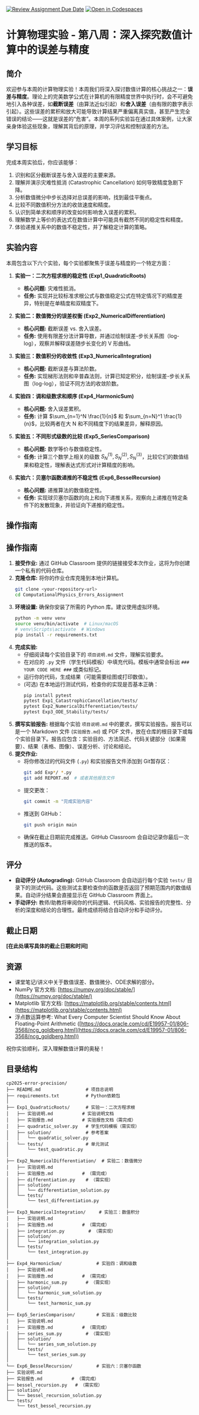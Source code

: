 [![Review Assignment Due Date](https://classroom.github.com/assets/deadline-readme-button-22041afd0340ce965d47ae6ef1cefeee28c7c493a6346c4f15d667ab976d596c.svg)](https://classroom.github.com/a/OsGSQ94T)
[![Open in Codespaces](https://classroom.github.com/assets/launch-codespace-2972f46106e565e64193e422d61a12cf1da4916b45550586e14ef0a7c637dd04.svg)](https://classroom.github.com/open-in-codespaces?assignment_repo_id=19196280)
# 计算物理实验 - 第八周：深入探究数值计算中的误差与精度

## 简介

欢迎参与本周的计算物理实验！本周我们将深入探讨数值计算的核心挑战之一：**误差与精度**。理论上的完美数学公式在计算机的有限精度世界中执行时，会不可避免地引入各种误差，如**截断误差**（由算法近似引起）和**舍入误差**（由有限的数字表示引起）。这些误差的累积和放大可能导致计算结果严重偏离真实值，甚至产生完全错误的结论——这就是误差的“危害”。本周的系列实验旨在通过具体案例，让大家亲身体验这些现象，理解其背后的原理，并学习评估和控制误差的方法。

## 学习目标

完成本周实验后，你应该能够：

1.  识别和区分截断误差与舍入误差的主要来源。
2.  理解并演示灾难性抵消 (Catastrophic Cancellation) 如何导致精度急剧下降。
3.  分析数值微分中步长选择对总误差的影响，找到最佳平衡点。
4.  比较不同数值积分方法的收敛速度和精度。
5.  认识到简单求和顺序的改变如何影响舍入误差的累积。
6.  理解数学上等价的表达式在数值计算中可能具有截然不同的稳定性和精度。
7.  体验递推关系中的数值不稳定性，并了解稳定计算的策略。

## 实验内容

本周包含以下六个实验，每个实验都聚焦于误差与精度的一个特定方面：

1.  **实验一：二次方程求根的稳定性 (Exp1_QuadraticRoots)**
    *   **核心问题:** 灾难性抵消。
    *   **任务:** 实现并比较标准求根公式与数值稳定公式在特定情况下的精度差异，特别是在单精度和双精度下。

2.  **实验二：数值微分的误差权衡 (Exp2_NumericalDifferentiation)**
    *   **核心问题:** 截断误差 vs. 舍入误差。
    *   **任务:** 使用有限差分法计算导数，并通过绘制误差-步长关系图（log-log），观察并解释误差随步长变化的 V 形曲线。

3.  **实验三：数值积分的收敛性 (Exp3_NumericalIntegration)**
    *   **核心问题:** 截断误差与算法阶数。
    *   **任务:** 实现梯形法则和辛普森法则，计算已知定积分，绘制误差-步长关系图（log-log），验证不同方法的收敛阶数。

4.  **实验四：调和级数求和顺序 (Exp4_HarmonicSum)**
    *   **核心问题:** 舍入误差累积。
    *   **任务:** 计算 $\sum_{n=1}^N \frac{1}{n}$ 和 $\sum_{n=N}^1 \frac{1}{n}$，比较两者在大 N 和不同精度下的结果差异，解释原因。

5.  **实验五：不同形式级数的比较 (Exp5_SeriesComparison)**
    *   **核心问题:** 数学等价与数值稳定性。
    *   **任务:** 计算三个数学上相关的级数 $S_N^{(1)}, S_N^{(2)}, S_N^{(3)}$，比较它们的数值结果和稳定性，理解表达式形式对计算精度的影响。

6.  **实验六：贝塞尔函数递推的不稳定性 (Exp6_BesselRecursion)**
    *   **核心问题:** 递推算法的数值稳定性。
    *   **任务:** 实现球贝塞尔函数的向上和向下递推关系，观察向上递推在特定条件下的发散现象，并验证向下递推的稳定性。

## 操作指南

## 操作指南

1.  **接受作业:** 通过 GitHub Classroom 提供的链接接受本次作业，这将为你创建一个私有的代码仓库。
2.  **克隆仓库:** 将你的作业仓库克隆到本地计算机。
    ```bash
    git clone <your-repository-url>
    cd ComputationalPhysics_Errors_Assignment
    ```
3.  **环境设置:** 确保你安装了所需的 Python 库。建议使用虚拟环境。
    ```bash
    python -m venv venv
    source venv/bin/activate  # Linux/macOS
    # venv\Scripts\activate  # Windows
    pip install -r requirements.txt
    ```
4.  **完成实验:**
    *   仔细阅读每个实验目录下的 `项目说明.md` 文件，理解实验要求。
    *   在对应的 `.py` 文件（学生代码模板）中填充代码。模板中通常会标出 `### YOUR CODE HERE ###` 或类似标记。
    *   运行你的代码，生成结果（可能需要绘图或打印数值）。
    *   (可选) 在本地运行测试代码，检查你的实现是否基本正确：
        ```bash
        pip install pytest
        pytest Exp1_CatastrophicCancellation/tests/
        pytest Exp2_NumericalDifferentiation/tests/
        pytest Exp3_ODE_Stability/tests/
        ```
5.  **撰写实验报告:** 根据每个实验 `项目说明.md` 中的要求，撰写实验报告。报告可以是一个 Markdown 文件 (`实验报告.md`) 或 PDF 文件，放在仓库的根目录下或每个实验目录下。报告应包含：实验目的、方法简述、代码关键部分（如果需要）、结果（表格、图像）、误差分析、讨论和结论。
6.  **提交作业:**
    *   将你修改过的代码文件 (`.py`) 和实验报告文件添加到 Git暂存区：
        ```bash
        git add Exp*/ *.py
        git add REPORT.md  # 或者其他报告文件
        ```
    *   提交更改：
        ```bash
        git commit -m "完成实验内容"
        ```
    *   推送到 GitHub：
        ```bash
        git push origin main
        ```
    *   确保在截止日期前完成推送。GitHub Classroom 会自动记录你最后一次推送的版本。

## 评分

*   **自动评分 (Autograding):** GitHub Classroom 会自动运行每个实验 `tests/` 目录下的测试代码。这些测试主要检查你的函数是否返回了预期范围内的数值结果。自动评分结果会直接显示在 GitHub Classroom 界面上。
*   **手动评分:** 教师/助教将审阅你的代码逻辑、代码风格、实验报告的完整性、分析的深度和结论的合理性。最终成绩将结合自动评分和手动评分。

## 截止日期

**[在此处填写具体的截止日期和时间]**

## 资源

*   课堂笔记/讲义中关于数值误差、数值微分、ODE求解的部分。
*   NumPy 官方文档: [https://numpy.org/doc/stable/](https://numpy.org/doc/stable/)
*   Matplotlib 官方文档: [https://matplotlib.org/stable/contents.html](https://matplotlib.org/stable/contents.html)
*   浮点数运算参考: What Every Computer Scientist Should Know About Floating-Point Arithmetic ([https://docs.oracle.com/cd/E19957-01/806-3568/ncg_goldberg.html](https://docs.oracle.com/cd/E19957-01/806-3568/ncg_goldberg.html))

祝你实验顺利，深入理解数值计算的奥秘！

## 目录结构
```
cp2025-error-precision/
├── README.md                 # 项目总说明
├── requirements.txt          # Python依赖包
│
├── Exp1_QuadraticRoots/      # 实验一：二次方程求根
│   ├── 实验说明.md           # 实验说明文档
│   ├── 实验报告.md           # 实验报告文档（需完成）
│   ├── quadratic_solver.py   # 学生代码模板（需实现）
│   ├── solution/             # 参考答案
│   │   └── quadratic_solver.py
│   └── tests/                # 单元测试
│       └── test_quadratic.py
│
├── Exp2_NumericalDifferentiation/  # 实验二：数值微分
│   ├── 实验说明.md
│   ├── 实验报告.md           # （需完成）
│   ├── differentiation.py    # （需实现）
│   ├── solution/
│   │   └── differentiation_solution.py
│   └── tests/
│       └── test_differentiation.py
│
├── Exp3_NumericalIntegration/     # 实验三：数值积分
│   ├── 实验说明.md
│   ├── 实验报告.md           # （需完成）
│   ├── integration.py         # （需实现）
│   ├── solution/
│   │   └── integration_solution.py
│   └── tests/
│       └── test_integration.py
│
├── Exp4_HarmonicSum/             # 实验四：调和级数
│   ├── 实验说明.md
│   ├── 实验报告.md           # （需完成）
│   ├── harmonic_sum.py       # （需实现）
│   ├── solution/
│   │   └── harmonic_sum_solution.py
│   └── tests/
│       └── test_harmonic_sum.py
│
├── Exp5_SeriesComparison/        # 实验五：级数比较
│   ├── 实验说明.md
│   ├── 实验报告.md           # （需完成）
│   ├── series_sum.py         # （需实现）
│   ├── solution/
│   │   └── series_sum_solution.py
│   └── tests/
│       └── test_series_sum.py
│
└── Exp6_BesselRecursion/         # 实验六：贝塞尔函数
├── 实验说明.md
├── 实验报告.md           # （需完成）
├── bessel_recursion.py   # （需实现）
├── solution/
│   └── bessel_recursion_solution.py
└── tests/
    └── test_bessel_recursion.py
```